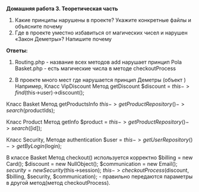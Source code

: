 **Домашняя работа 3. Теоретическая часть**
1. Какие принципы нарушены в проекте? Укажите конкретные файлы и объясните почему 
2. Где в проекте уместно избавиться от магических чисел и нарушен «Закон Деметры»? Напишите почему  

**Ответы:** 
1. Routing.php - название всех методов  add нарушает принцип Pola
Basket.php - есть магические числа в методе checkoutProcess

2. В проекте много мест где нарушается принцип Деметры (объект )
Например, 
Класс VipDiscount
Метод getDiscount
$discount = $this->find($this->user)->discount();

Класс Basket
Метод getProductsInfo
$this->getProductRepository()->search($productIds);

Класс Product
Метод getInfo
$product = $this->getProductRepository()->search([$id]);

Класс Security,
Методе authentication
$user = $this->getUserRepository()->getByLogin($login);

В классе Basket 
Метод checkout() используется корректно
$billing = new Card();
$discount = new NullObject();
$communication = new Email();
$security = new Security($this->session);
$this->checkoutProcess($discount, $billing, $security, $communication); - правильно передаются параметры в другой метод(метод checkoutProcess).

